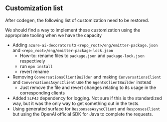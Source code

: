 ## Customization list

After codegen, the following list of customization need to be restored.

We should find a way to implement these customization using the appropriate tooling when we have the capacity

- Adding `azure-ai-decorators` to `<repo_root>/eng/emitter-package.json` and `<repo_root>/eng/emitter-package-lock.json` 
  - How-to: rename files to `package.json` and `package-lock.json` respectively
  - run `npm install`
  - revert rename
- Removing `ConversationsClientBuilder` and making `ConversationsClient` and `ConversationsAsyncClient` use the `AgentsClientBuilder` instead
  - Just remove the file and revert changes relating to its usage in the corresponding clients
- Added `SLF4J` dependency for logging. Not sure if this is the standardized way, but it was the only way to get something out in the tests.
- Using generated surface for `ResponsesAsyncClient` and `ResponsesClient` but using the OpenAI official SDK for Java to complete the requests.